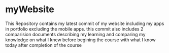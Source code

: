myWebsite
=========
This Repository contains my latest commit of my website including my apps in portfolio excluding the mobile apps. this commit also includes 2 comparision documents describing my learning and comparing my knowledge on what I knew before begining the course with what I know today after completion of the course
